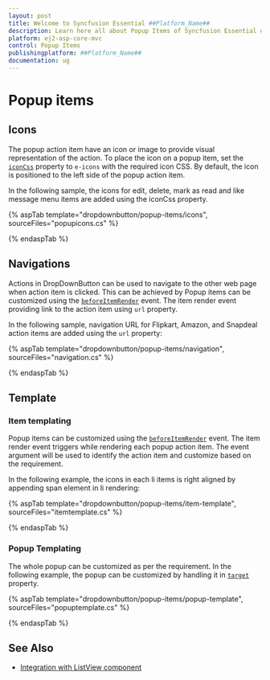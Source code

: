 ```yaml
---
layout: post
title: Welcome to Syncfusion Essential ##Platform_Name##
description: Learn here all about Popup Items of Syncfusion Essential ##Platform_Name## widgets based on HTML5 and jQuery.
platform: ej2-asp-core-mvc
control: Popup Items
publishingplatform: ##Platform_Name##
documentation: ug
---
```



# Popup items

## Icons

The popup action item have an icon or image to provide visual representation of the action. To place the icon on a popup item,
set the [`iconCss`](https://help.syncfusion.com/cr/aspnetcore-js2/Syncfusion.EJ2.SplitButtons.DropDownButton.html#Syncfusion_EJ2_SplitButtons_DropDownButton_IconCss) property to `e-icons` with the required icon CSS. By default, the icon is
positioned to the left side of the popup action item.

In the following sample, the icons for edit, delete, mark as read  and like message menu items are
added using the iconCss property.

{% aspTab template="dropdownbutton/popup-items/icons", sourceFiles="popupicons.cs" %}

{% endaspTab %}

## Navigations

Actions in DropDownButton can be used to navigate to the other web
page when action item is clicked. This can be achieved by
Popup items can be customized using the [`beforeItemRender`](https://help.syncfusion.com/cr/aspnetcore-js2/Syncfusion.EJ2.SplitButtons.DropDownButton.html#Syncfusion_EJ2_SplitButtons_DropDownButton_BeforeItemRender) event. The item render event
providing link to the action item using `url` property.

In the following sample, navigation URL for Flipkart, Amazon, and
Snapdeal action items are added using the `url` property:

{% aspTab template="dropdownbutton/popup-items/navigation", sourceFiles="navigation.cs" %}

{% endaspTab %}

## Template

### Item templating

Popup items can be customized using the [`beforeItemRender`](https://help.syncfusion.com/cr/aspnetcore-js2/Syncfusion.EJ2.SplitButtons.DropDownButton.html#Syncfusion_EJ2_SplitButtons_DropDownButton_BeforeItemRender) event. The item render event
triggers while rendering each popup action item. The event argument will be used to identify the action item and
customize based on the requirement.

In the following example, the icons in each li items is right aligned by appending span element in li rendering:

{% aspTab template="dropdownbutton/popup-items/item-template", sourceFiles="itemtemplate.cs" %}

{% endaspTab %}

### Popup Templating

The whole popup can be customized as per the requirement. In the following example, the popup can be
customized by handling it in [`target`](https://help.syncfusion.com/cr/aspnetcore-js2/Syncfusion.EJ2.SplitButtons.DropDownButton.html#Syncfusion_EJ2_SplitButtons_DropDownButton_Target) property.

{% aspTab template="dropdownbutton/popup-items/popup-template", sourceFiles="popuptemplate.cs" %}

{% endaspTab %}

## See Also

* [Integration with ListView component](./how-to/group-popup-items-with-listview-component)
